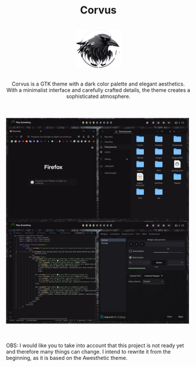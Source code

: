  <h1 align="center">
<span align="center"> Corvus </span>
 </h1>

  <br />
  <div align="center">
  <img align="center" src="Corvus.png" width="125" title="hover text">
  <br />
  <br />
  <br />
<span align="center"> Corvus is a GTK theme with a dark color palette and elegant aesthetics. With a minimalist interface and carefully crafted details, the theme creates a sophisticated atmosphere. 
</span>
  </div>

<div>
  <br />
  <br />
  <br />
   <img align="center" src="20230715112341_1.png" width="500" title="hover text">
   <img align="center" src="20230715112505_1.png" width="500" title="hover text">
</div>
  <br />
  <br />
  <br />
OBS: I would like you to take into account that this project is not ready yet and therefore many things can change. I intend to rewrite it from the beginning, as it is based on the Awesthetic theme.
